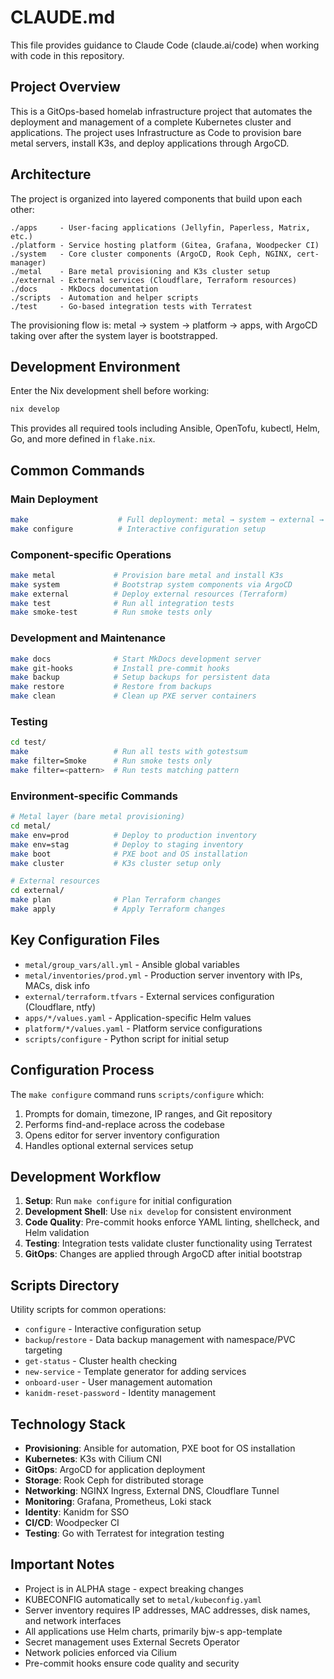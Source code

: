 # CLAUDE.md

This file provides guidance to Claude Code (claude.ai/code) when working with code in this repository.

## Project Overview

This is a GitOps-based homelab infrastructure project that automates the deployment and management of a complete Kubernetes cluster and applications. The project uses Infrastructure as Code to provision bare metal servers, install K3s, and deploy applications through ArgoCD.

## Architecture

The project is organized into layered components that build upon each other:

```
./apps     - User-facing applications (Jellyfin, Paperless, Matrix, etc.)
./platform - Service hosting platform (Gitea, Grafana, Woodpecker CI)
./system   - Core cluster components (ArgoCD, Rook Ceph, NGINX, cert-manager)
./metal    - Bare metal provisioning and K3s cluster setup
./external - External services (Cloudflare, Terraform resources)
./docs     - MkDocs documentation
./scripts  - Automation and helper scripts
./test     - Go-based integration tests with Terratest
```

The provisioning flow is: metal → system → platform → apps, with ArgoCD taking over after the system layer is bootstrapped.

## Development Environment

Enter the Nix development shell before working:
```bash
nix develop
```

This provides all required tools including Ansible, OpenTofu, kubectl, Helm, Go, and more defined in `flake.nix`.

## Common Commands

### Main Deployment
```bash
make                    # Full deployment: metal → system → external → smoke test
make configure          # Interactive configuration setup
```

### Component-specific Operations
```bash
make metal             # Provision bare metal and install K3s
make system            # Bootstrap system components via ArgoCD
make external          # Deploy external resources (Terraform)
make test              # Run all integration tests
make smoke-test        # Run smoke tests only
```

### Development and Maintenance
```bash
make docs              # Start MkDocs development server
make git-hooks         # Install pre-commit hooks
make backup            # Setup backups for persistent data
make restore           # Restore from backups
make clean             # Clean up PXE server containers
```

### Testing
```bash
cd test/
make                   # Run all tests with gotestsum
make filter=Smoke      # Run smoke tests only
make filter=<pattern>  # Run tests matching pattern
```

### Environment-specific Commands
```bash
# Metal layer (bare metal provisioning)
cd metal/
make env=prod          # Deploy to production inventory
make env=stag          # Deploy to staging inventory
make boot              # PXE boot and OS installation
make cluster           # K3s cluster setup only

# External resources
cd external/
make plan              # Plan Terraform changes
make apply             # Apply Terraform changes
```

## Key Configuration Files

- `metal/group_vars/all.yml` - Ansible global variables
- `metal/inventories/prod.yml` - Production server inventory with IPs, MACs, disk info
- `external/terraform.tfvars` - External services configuration (Cloudflare, ntfy)
- `apps/*/values.yaml` - Application-specific Helm values
- `platform/*/values.yaml` - Platform service configurations
- `scripts/configure` - Python script for initial setup

## Configuration Process

The `make configure` command runs `scripts/configure` which:
1. Prompts for domain, timezone, IP ranges, and Git repository
2. Performs find-and-replace across the codebase
3. Opens editor for server inventory configuration
4. Handles optional external services setup

## Development Workflow

1. **Setup**: Run `make configure` for initial configuration
2. **Development Shell**: Use `nix develop` for consistent environment
3. **Code Quality**: Pre-commit hooks enforce YAML linting, shellcheck, and Helm validation
4. **Testing**: Integration tests validate cluster functionality using Terratest
5. **GitOps**: Changes are applied through ArgoCD after initial bootstrap

## Scripts Directory

Utility scripts for common operations:
- `configure` - Interactive configuration setup
- `backup`/`restore` - Data backup management with namespace/PVC targeting
- `get-status` - Cluster health checking
- `new-service` - Template generator for adding services
- `onboard-user` - User management automation
- `kanidm-reset-password` - Identity management

## Technology Stack

- **Provisioning**: Ansible for automation, PXE boot for OS installation
- **Kubernetes**: K3s with Cilium CNI
- **GitOps**: ArgoCD for application deployment
- **Storage**: Rook Ceph for distributed storage
- **Networking**: NGINX Ingress, External DNS, Cloudflare Tunnel
- **Monitoring**: Grafana, Prometheus, Loki stack
- **Identity**: Kanidm for SSO
- **CI/CD**: Woodpecker CI
- **Testing**: Go with Terratest for integration testing

## Important Notes

- Project is in ALPHA stage - expect breaking changes
- KUBECONFIG automatically set to `metal/kubeconfig.yaml`
- Server inventory requires IP addresses, MAC addresses, disk names, and network interfaces
- All applications use Helm charts, primarily bjw-s app-template
- Secret management uses External Secrets Operator
- Network policies enforced via Cilium
- Pre-commit hooks ensure code quality and security
